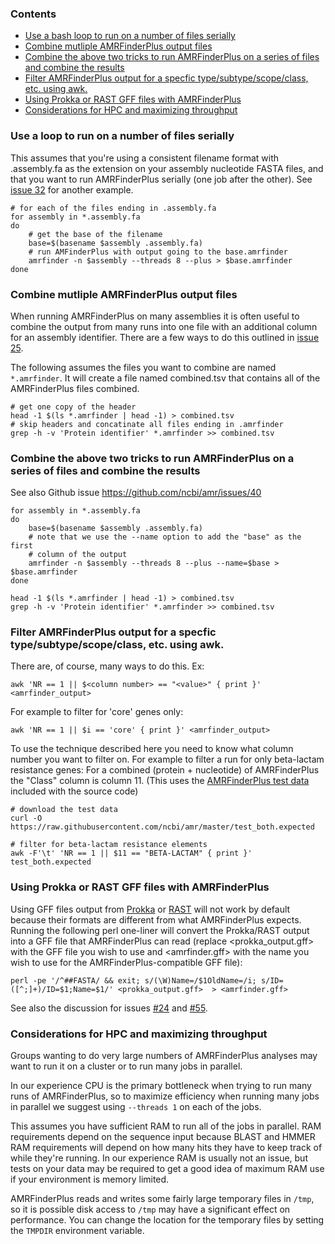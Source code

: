 ### Contents
* [Use a bash loop to run on a number of files serially](#use-a-bash-loop-to-run-on-a-number-of-files-serially)
* [Combine mutliple AMRFinderPlus output files](#combine-mutliple-amrfinderplus-output-files)
* [Combine the above two tricks to run AMRFinderPlus on a series of files and combine the results](#combine-the-above-two-tricks-to-run-amrfinderplus-on-a-series-of-files-and-combine-the-results)
* [Filter AMRFinderPlus output for a specfic type/subtype/scope/class, etc. using awk.](#filter-amrfinderplus-output-for-a-specfic-typesubtypescopeclass-etc-using-awk)
* [Using Prokka or RAST GFF files with AMRFinderPlus](#using-prokka-or-RAST-gff-files-with-amrfinderplus)
* [Considerations for HPC and maximizing throughput](#considerations-for-hpc-and-maximizing-throughput)

### Use a loop to run on a number of files serially

This assumes that you're using a consistent filename format with .assembly.fa as the extension on your assembly nucleotide FASTA files, and that you want to run AMRFinderPlus serially (one job after the other). See [issue 32](https://github.com/ncbi/amr/issues/32) for another example.

```
# for each of the files ending in .assembly.fa
for assembly in *.assembly.fa
do
    # get the base of the filename
    base=$(basename $assembly .assembly.fa)
    # run AMFinderPlus with output going to the base.amrfinder
    amrfinder -n $assembly --threads 8 --plus > $base.amrfinder
done
```

### Combine mutliple AMRFinderPlus output files

When running AMRFinderPlus on many assemblies it is often useful to combine the output from many runs into one file with an additional column for an assembly identifier. There are a few ways to do this outlined in [issue 25](https://github.com/ncbi/amr/issues/25). 

The following assumes the files you want to combine are named `*.amrfinder`. It will create a file named combined.tsv that contains all of the AMRFinderPlus files combined.

```
# get one copy of the header
head -1 $(ls *.amrfinder | head -1) > combined.tsv
# skip headers and concatinate all files ending in .amrfinder
grep -h -v 'Protein identifier' *.amrfinder >> combined.tsv
```

### Combine the above two tricks to run AMRFinderPlus on a series of files and combine the results

See also Github issue https://github.com/ncbi/amr/issues/40

```
for assembly in *.assembly.fa
do
    base=$(basename $assembly .assembly.fa)
    # note that we use the --name option to add the "base" as the first
    # column of the output
    amrfinder -n $assembly --threads 8 --plus --name=$base > $base.amrfinder
done

head -1 $(ls *.amrfinder | head -1) > combined.tsv
grep -h -v 'Protein identifier' *.amrfinder >> combined.tsv
```

### Filter AMRFinderPlus output for a specfic type/subtype/scope/class, etc. using awk.

There are, of course, many ways to do this. Ex:

```
awk 'NR == 1 || $<column number> == "<value>" { print }' <amrfinder_output>
```

For example to filter for 'core' genes only:

```
awk 'NR == 1 || $i == 'core' { print }' <amrfinder_output>
```

To use the technique described here you need to know what column number you
want to filter on. For example to filter a run for only beta-lactam resistance
genes: For a combined (protein + nucleotide) of AMRFinderPlus the "Class"
column is column 11. (This uses the [AMRFinderPlus test
data](https://raw.githubusercontent.com/ncbi/amr/master/test_both.expected)
included with the source code)

```
# download the test data
curl -O https://raw.githubusercontent.com/ncbi/amr/master/test_both.expected

# filter for beta-lactam resistance elements
awk -F'\t' 'NR == 1 || $11 == "BETA-LACTAM" { print }' test_both.expected
```



### Using Prokka or RAST GFF files with AMRFinderPlus

Using GFF files output from [Prokka](https://github.com/tseemann/prokka) or [RAST](https://rast.nmpdr.org/) will not work by default because their formats are different from what AMRFinderPlus expects. Running the following perl one-liner will convert the Prokka/RAST output into a GFF file that AMRFinderPlus can read (replace <prokka_output.gff> with the GFF file you wish to use and <amrfinder.gff> with the name you wish to use for the AMRFinderPlus-compatible GFF file):

```
perl -pe '/^##FASTA/ && exit; s/(\W)Name=/$1OldName=/i; s/ID=([^;]+)/ID=$1;Name=$1/' <prokka_output.gff>  > <amrfinder.gff>
```

See also the discussion for issues [#24](https://github.com/ncbi/amr/issues/24#issuecomment-615538273) and [#55](https://github.com/ncbi/amr/issues/55).

### Considerations for HPC and maximizing throughput

Groups wanting to do very large numbers of AMRFinderPlus analyses may want to run it on a cluster or to run many jobs in parallel.

In our experience CPU is the primary bottleneck when trying to run many runs of AMRFinderPlus, so to maximize efficiency when running many jobs in parallel we suggest using `--threads 1` on each of the jobs. 

This assumes you have sufficient RAM to run all of the jobs in parallel. RAM requirements depend on the sequence input because BLAST and HMMER RAM requirements will depend on how many hits they have to keep track of while they're running. In our experience RAM is usually not an issue, but tests on your data may be required to get a good idea of maximum RAM use if your environment is memory limited.

AMRFinderPlus reads and writes some fairly large temporary files in `/tmp`, so it is possible disk access to `/tmp` may have a significant effect on performance. You can change the location for the temporary files by setting the `TMPDIR` environment variable.

